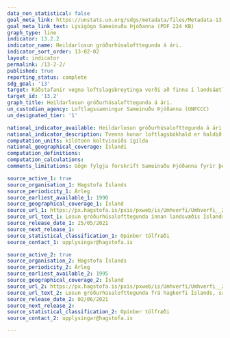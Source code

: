 ```yaml
---
data_non_statistical: false
goal_meta_link: https://unstats.un.org/sdgs/metadata/files/Metadata-13-02-02.pdf
goal_meta_link_text: Lýsigögn Sameinuðu Þjóðanna (PDF 224 KB)
graph_type: line
indicator: 13.2.2
indicator_name: Heildarlosun gróðurhúsalofttegunda á ári.
indicator_sort_order: 13-02-02
layout: indicator
permalink: /13-2-2/
published: true
reporting_status: complete
sdg_goal: '13'
target: Ráðstafanir vegna loftslagsbreytinga verði að finna í landsáætlunum, stefnumótunum og skipulagi.
target_id: '13.2'
graph_title: Heildarlosun gróðurhúsalofttegunda á ári.
un_custodian_agency: Loftlagssamningur Sameinuðu Þjóðanna (UNFCCC)
un_designated_tier: '1'

national_indicator_available: Heildarlosun gróðurhúsalofttegunda á ári.
national_indicator_description: Tvenns konar loftlagsbókhald er haldið á Íslandi. Annars vegar er bókhald um losun sem á sér stað innan landamæra Íslands og skilað er til Loftlagssamnings Sameinuðu Þjóðanna (UNFCCC) af Umhverfisstofnun og gefið út í árlegum NIR skýrslum (e. National Inventory Reports). Hins vegar er bókhald um losun sem á sér stað innan hagkerfis Íslands, það er haldið af Hagstofu Íslands og skilað til Tölfræðistofnunar Evrópu (Eurostat) sem hluti af losunarbókhaldi lofttegunda (e. Air Emissions Acounts - AEA). Loftlagsbókhald UNFCCC er er sundurliðað eftir uppsprettum gróðurhúsalofttegunda en bókahld Eurostat er sundurliðað eftir NACE atvinnugreinaflokkum.
computation_units: kílótonn koltvíoxíðs ígilda
national_geographical_coverage: Íslandi
computation_definitions: 
computation_calculations: 
comments_limitations: Gögn fylgja forskrift Sameinuðu Þjóðanna fyrir þennan mælikvarða. Þessi mælikvarði var fundinn í samstarfi við sérfræðinga í málefninu.

source_active_1: true
source_organisation_1: Hagstofa Íslands
source_periodicity_1: Árleg
source_earliest_available_1: 1990
source_geographical_coverage_1: Ísland 
source_url_1: https://px.hagstofa.is/pxis/pxweb/is/Umhverfi/Umhverfi__2_losunlofttegunda__1_losunlofttegunda_nir/UMH31107.px
source_url_text_1: Losun gróðurhúsalofttegunda innan landsvæðis Íslands, í CO2 ígildum 1990-2019
source_release_date_1: 25/05/2021
source_next_release_1: 
source_statistical_classification_1: Opinber tölfræði
source_contact_1: upplysingar@hagstofa.is

source_active_2: true
source_organisation_2: Hagstofa Íslands
source_periodicity_2: Árleg
source_earliest_available_2: 1995
source_geographical_coverage_2: Ísland 
source_url_2: https://px.hagstofa.is/pxis/pxweb/is/Umhverfi/Umhverfi__2_losunlofttegunda__2_losunlofttegunda_aea/UMH31110.px
source_url_text_2: Losun gróðurhúsalofttegunda frá hagkerfi Íslands, samantekt 1995-2020
source_release_date_2: 02/06/2021
source_next_release_2: 
source_statistical_classification_2: Opinber tölfræði
source_contact_2: upplysingar@hagstofa.is

---
```

